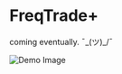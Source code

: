 # FreqTrade+
coming eventually. ¯\_(ツ)_/¯ 

![Demo Image](https://github.com/ppkantorski/FreqTradePlus/blob/main/demo.png)
